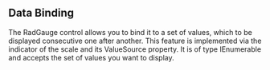 ## Data Binding
The RadGauge control allows you to bind it to a set of values, which to be displayed consecutive one after another. This feature is implemented via the indicator of the scale and its ValueSource property. It is of type IEnumerable and accepts the set of values you want to display. 

[//]: <keywords: radialscale, barindicator, databinding, mvvm>